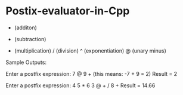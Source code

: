 # Postix-evaluator-in-Cpp
+ (additon)  
- (subtraction)  
* (multiplication)
/ (division)
^ (exponentiation)
@ (unary minus)

Sample Outputs: 
 
Enter a postfix expression: 7 @ 9 + (this means: -7 + 9 = 2) Result = 2 
 
Enter a postfix expression: 4 5 * 6 3 @ + / 8 + Result = 14.66 
 

